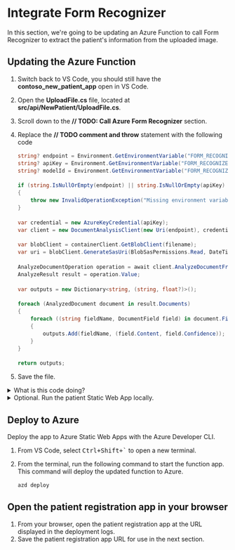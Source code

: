# Integrate Form Recognizer

In this section, we're going to be updating an Azure Function to call Form Recognizer to extract the patient's information from the uploaded image.

## Updating the Azure Function

1. Switch back to VS Code, you should still have the **contoso_new_patient_app** open in VS Code.
1. Open the **UploadFile.cs** file, located at **src/api/NewPatient/UploadFile.cs**.
1. Scroll down to the **// TODO: Call Azure Form Recognizer** section.
1. Replace the **// TODO comment and throw** statement with the following code

   ```csharp
   string? endpoint = Environment.GetEnvironmentVariable("FORM_RECOGNIZER_ENDPOINT");
   string? apiKey = Environment.GetEnvironmentVariable("FORM_RECOGNIZER_API_KEY");
   string? modelId = Environment.GetEnvironmentVariable("FORM_RECOGNIZER_MODEL_ID");

   if (string.IsNullOrEmpty(endpoint) || string.IsNullOrEmpty(apiKey) || string.IsNullOrEmpty(modelId))
   {
       throw new InvalidOperationException("Missing environment variables");
   }

   var credential = new AzureKeyCredential(apiKey);
   var client = new DocumentAnalysisClient(new Uri(endpoint), credential);

   var blobClient = containerClient.GetBlobClient(filename);
   var uri = blobClient.GenerateSasUri(BlobSasPermissions.Read, DateTimeOffset.UtcNow.AddMinutes(5));

   AnalyzeDocumentOperation operation = await client.AnalyzeDocumentFromUriAsync(WaitUntil.Completed, modelId, uri);
   AnalyzeResult result = operation.Value;

   var outputs = new Dictionary<string, (string, float?)>();

   foreach (AnalyzedDocument document in result.Documents)
   {
       foreach ((string fieldName, DocumentField field) in document.Fields)
       {
           outputs.Add(fieldName, (field.Content, field.Confidence));
       }
   }

   return outputs;
   ```

1. Save the file.

<details>
<summary>What is this code doing?</summary>

Let's take some time to understand what this code is doing by breaking it down piece by piece.

```csharp
string? endpoint = Environment.GetEnvironmentVariable("FORM_RECOGNIZER_ENDPOINT");
string? apiKey = Environment.GetEnvironmentVariable("FORM_RECOGNIZER_API_KEY");
string? modelId = Environment.GetEnvironmentVariable("FORM_RECOGNIZER_MODEL_ID");

if (string.IsNullOrEmpty(endpoint) || string.IsNullOrEmpty(apiKey) || string.IsNullOrEmpty(modelId))
{
    throw new InvalidOperationException("Missing environment variables");
}
```

This first piece of code is retrieving the environment variables that contain the keys and other secret information for Form Recognizer, avoiding us from hard-coding them into the code. We've also got some `null` checking, to ensure that we have set the values.

```csharp
var credential = new AzureKeyCredential(apiKey);
var client = new DocumentAnalysisClient(new Uri(endpoint), credential);
```

Here, we're creating the connection to Form Recognizer using the endpoint and API key.

```csharp
var blobClient = containerClient.GetBlobClient(filename);
var uri = blobClient.GenerateSasUri(BlobSasPermissions.Read, DateTimeOffset.UtcNow.AddMinutes(5));
```

Form Recognizer will need a URL to the image that we want to analyze, so we're creating a SAS token for the image that we uploaded to Azure Storage, which will mean that only the Form Recognizer service can access the image.

```csharp
AnalyzeDocumentOperation operation = await client.AnalyzeDocumentFromUriAsync(WaitUntil.Completed, modelId, uri);
AnalyzeResult result = operation.Value;

var outputs = new Dictionary<string, (string, float?)>();

foreach (AnalyzedDocument document in result.Documents)
{
    foreach ((string fieldName, DocumentField field) in document.Fields)
    {
        outputs.Add(fieldName, (field.Content, field.Confidence));
    }
}

return outputs;
```

Lastly, we'll call Form Recognizer, telling it which image we want to analyze and what trained model to use for that. When the result comes back, we'll loop through the fields that were found and return them as a dictionary, which will later be stored in Cosmos DB.

</details>

<details>
<summary>Optional. Run the patient Static Web App locally.</summary>

## Running Locally

To run the application locally, we need to set the environment variables for the Azure Function in the **local.settings.json** file.

1. Create a new file (if one doesn't already exist) at **src/api/local.settings.json** and include the following code:

    ```json
    {
        "IsEncrypted": false,
        "Values": {
          "AzureWebJobsSecretStorageType": "files",
          "FUNCTIONS_WORKER_RUNTIME": "dotnet",          
          "COSMOS_DB": "REPLACE_WITH_COSMOS_DB_CONNECTION_STRING",
          "FORM_RECOGNIZER_API_KEY": "REPLACE_WITH_FORM_RECOGNIZER_API_KEY",
          "FORM_RECOGNIZER_ENDPOINT": "REPLACE_WITH_FORM_RECOGNIZER_ENDPOINT",
          "NEW_PATIENT_STORAGE": "REPLACE_WITH_STORAGE_CONNECTION_STRING",
          "FORM_RECOGNIZER_MODEL_ID": "patient-registration-model"
        },
        "Host": {
          "CORS": "*"
        }
    }
    ```

1. Replace the placeholders with the values from the `azd env get-values` command that you saved in your text editor earlier.
1. If you followed the instructions in the previous section, you should have a `patient-registration-model` model in Form Recognizer. If you used a different name, you'll need to update the **FORM_RECOGNIZER_MODEL_ID** value in the **local.settings.json** file

Once all the environment variables have been set, you can run the application locally.

1. Open the **Run and Debug** view from the VS Code sidebar, or select <kbd>Ctrl+Shift+D</kbd> or <kbd>Cmd+Shift+D</kbd> on macOS.

    ![The image shows how to launch the Run and Debug view](img/run.png)

1. From the drop down, select **launch: all**, then select the _Start Debugging_ button.

    ![The image shows how to select launch all](img/launch.png)

    :::info

    Depending on how fast your computer is, it may take up to 30 seconds for the Static Web App to start.

    :::

1. Once all the debuggers have started, navigate to [http://localhost:4280](http://localhost:4280) in your web browser.

## Test the Application

1. Drag and drop one of the training images from the `contoso_new_patient_assets/training_labeled/<language>` folder into the drop zone. Be sure to use an image from the folder that matches the language you used to train the Form Recognizer model.
1. Next, select **Upload**.
1. Once the image has been uploaded, and after a few seconds, you'll see the fields that were extracted from the form.
1. Select **Save** to save the data to Patient Registration Cosmos DB.

    <!-- ![The image shows the fields that were found in the image](img/fields.png) -->

</details>

## Deploy to Azure

Deploy the app to Azure Static Web Apps with the Azure Developer CLI.

1. From VS Code, select <kbd>Ctrl+Shift+`</kbd> to open a new terminal.
1. From the terminal, run the following command to start the function app. This command will deploy the updated function to Azure.

   ```bash
   azd deploy
   ```

## Open the patient registration app in your browser

1. From your browser, open the patient registration app at the URL displayed in the deployment logs.
1. Save the patient registration app URL for use in the next section.
